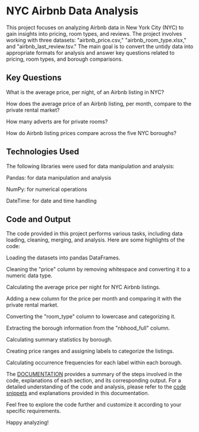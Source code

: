 

# NYC Airbnb Data Analysis

This project focuses on analyzing Airbnb data in New York City (NYC) to gain insights into pricing, room types, and reviews. The project involves working with three datasets: "airbnb_price.csv," "airbnb_room_type.xlsx," and "airbnb_last_review.tsv." The main goal is to convert the untidy data into appropriate formats for analysis and answer key questions related to pricing, room types, and borough comparisons.

## Key Questions

What is the average price, per night, of an Airbnb listing in NYC?

How does the average price of an Airbnb listing, per month, compare to the private rental market?

How many adverts are for private rooms?

How do Airbnb listing prices compare across the five NYC boroughs?

## Technologies Used

The following libraries were used for data manipulation and analysis:

Pandas: for data manipulation and analysis

NumPy: for numerical operations

DateTime: for date and time handling

## Code  and Output

The code provided in this project performs various tasks, including data loading, cleaning, merging, and analysis. Here are some highlights of the code:

Loading the datasets into pandas DataFrames.

Cleaning the "price" column by removing whitespace and converting it to a numeric data type.

Calculating the average price per night for NYC Airbnb listings.

Adding a new column for the price per month and comparing it with the private rental market.

Converting the "room_type" column to lowercase and categorizing it.

Extracting the borough information from the "nbhood_full" column.

Calculating summary statistics by borough.

Creating price ranges and assigning labels to categorize the listings.

Calculating occurrence frequencies for each label within each borough.

The [DOCUMENTATION](https://github.com/okonkwoloretta/NYC-Airbnb/blob/main/NYC%20Airbnb%20Documentation.README.md) provides a summary of the steps involved in the code, explanations of each section, and its corresponding output. For a detailed understanding of the code and analysis, please refer to the [code snippets](https://github.com/okonkwoloretta/NYC-Airbnb/blob/main/NYC%20Airbnb%20Data%20Analysis.ipynb) and explanations provided in this documentation.

Feel free to explore the code further and customize it according to your specific requirements.

Happy analyzing!
